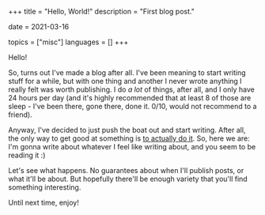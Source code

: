 +++
title = "Hello, World!"
description = "First blog post."

date = 2021-03-16

topics = ["misc"]
languages = []
+++

Hello!

So, turns out I've made a blog after all.  I've been meaning to start writing stuff for a while, but
with one thing and another I never wrote anything I really felt was worth publishing.  I do _a lot_
of things, after all, and I only have 24 hours per day (and it's highly recommended that at least 8
of those are sleep - I've been there, gone there, done it.  0/10, would not recommend to a friend).

Anyway, I've decided to just push the boat out and start writing.  After all, the only way to get
good at something is
[to actually do it](https://steveklabnik.com/writing/80-of-success-is-showing-up).  So, here we are:
I'm gonna write about whatever I feel like writing about, and you seem to be reading it :)

Let's see what happens. No guarantees about when I'll publish posts, or what it'll be about.  But
hopefully there'll be enough variety that you'll find something interesting.

Until next time, enjoy!
